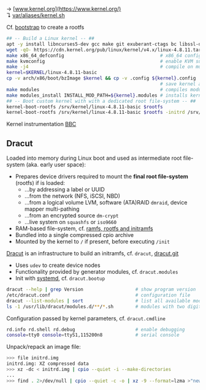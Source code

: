 
→ [www.kernel.org](https://www.kernel.org/)  
↴ [var/aliases/kernel.sh](../var/aliases/kernel.sh)

Cf. [bootstrap](bootstrap.md) to create a rootfs

```bash
## -- Build a Linux kernel -- ##
apt -y install libncurses5-dev gcc make git exuberant-ctags bc libssl-dev
wget -qO- https://cdn.kernel.org/pub/linux/kernel/v4.x/linux-4.8.11.tar.xz | tar -xvJ
make x86_64_defconfig                                   # x86_64 configuration 
make kvmconfig                                          # enable KVM support
make -j4                                                # compile on multi-core
kernel=$KERNEL/linux-4.8.11-basic
cp -v arch/x86/boot/bzImage $kernel && cp -v .config ${kernel}.config
                                                        # save kernel and its configuration
make modules                                            # compiles modules
make modules_install INSTALL_MOD_PATH=${kernel}.modules # installs kernel modules
## -- Boot custom kernel with with a dedicated root file-system -- ##
kernel-boot-rootfs /srv/kernel/linux-4.8.11-basic $rootfs
kernel-boot-rootfs /srv/kernel/linux-4.8.11-basic $rootfs -initrd /srv/kernel/linux-4.8.11-basic.initramfs
```

Kernel instrumentation [BBC](https://github.com/iovisor/bcc)

## Dracut

Loaded into memory during Linux boot and used as intermediate root file-system (aka. early user space):

* Prepares device drivers required to mount the **final root file-system** (rootfs) if is loaded:
  - ...by addressing a label or UUID
  - ...from the network (NFS, iSCSI, NBD)
  - ...from a logical volume LVM, software (ATA)RAID `dmraid`, device mapper multi-pathing
  - ...from an encrypted source `dm-crypt`
  - ...live system on `squashfs` or `iso9660`
* RAM-based file-system, cf. [ramfs, rootfs and initramfs](https://www.kernel.org/doc/Documentation/filesystems/ramfs-rootfs-initramfs.txt)
* Bundled into a single compressed cpio archive
* Mounted by the kernel to `/` if present, before executing `/init` 

[Dracut](https://dracut.wiki.kernel.org) is an infrastructure to build an initramfs, cf. `dracut`, [dracut.git](http://git.kernel.org/cgit/boot/dracut/dracut.git)

* Uses `udev` to create device nodes
* Functionality provided by generator modules, cf. `dracut.modules`
* Init with [systemd](systemd.md), cf. `dracut.bootup` 

```bash
dracut --help | grep Version                   # show program version
/etc/dracut.conf                               # configuration file
dracut --list-modules | sort                   # list all available modules
ls -1 /usr/lib/dracut/modules.d/**/*.sh        # modules with two digit numeric prefix, run in ascending sort order
```

Configuration passed by kernel parameters, cf. `dracut.cmdline`

```bash
rd.info rd.shell rd.debug                      # enable debugging
console=tty0 console=ttyS1,115200n8            # serial console 
```

Unpack/repack an image file:

```bash
>>> file initrd.img
initrd.img: XZ compressed data
>>> xz -dc < initrd.img | cpio --quiet -i --make-directories
...
>>> find . 2>/dev/null | cpio --quiet -c -o | xz -9 --format=lzma >"new_initrd.img"
```


